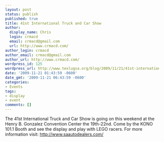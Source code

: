 ```yaml
---
layout: post
status: publish
published: true
title: 41st International Truck and Car Show
author:
  display_name: Chris
  login: crmacd
  email: crmacd@gmail.com
  url: http://www.crmacd.com/
author_login: crmacd
author_email: crmacd@gmail.com
author_url: http://www.crmacd.com/
wordpress_id: 125
wordpress_url: http://www.texlugsa.org/blog/2009/11/21/41st-international-truck-and-car-show/
date: '2009-11-21 01:43:59 -0600'
date_gmt: '2009-11-21 06:43:59 -0600'
categories:
- Events
tags:
- display
- event
comments: []
---
```

<p>The 41st International Truck and Car Show is going on this weekend at the Henry B. Gonzalez Convention Center the 19th-22nd. Come by the KONO 101.1 Booth and see the display and play with LEGO racers. For more information visit: <a href="http://www.saautodealers.com/">http://www.saautodealers.com/</a></p>
